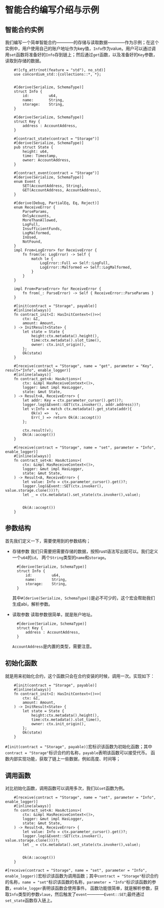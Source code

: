 # 智能合约编写介绍与示例

## 智能合约实例

我们编写一个简单智能合约————的存储与读取数据————作为示例；在这个实例中，用户使用自己的账户地址作为key值，`Info`作为value。用户可以通过调用`set`函数将准备好的`Info`存到链上；然后通过`get`函数，以及准备好的`Key`参数，读取到存储的数据。


```
    #![cfg_attr(not(feature = "std"), no_std)]
    use concordium_std::{collections::*, *};


    #[derive(Serialize, SchemaType)]
    struct Info {
        id:         u64,
        name:       String,
        storage:    String,
    }

    #[derive(Serialize, SchemaType)]
    struct Key {
        address : AccountAddress,
    }

    #[contract_state(contract = "Storage")]
    #[derive(Serialize, SchemaType)]
    pub struct State {
        height: u64,
        time: Timestamp,
        owner: AccountAddress,
    }

    #[contract_event(contract = "Storage")]
    #[derive(Serialize, SchemaType)]
    enum Event {
        SET(AccountAddress, String),
        GET(AccountAddress, AccountAddress),
    }

    #[derive(Debug, PartialEq, Eq, Reject)]
    enum ReceiveError {
        ParseParams,
        OnlyAccounts,
        MoreThanAllowed,
        LogFull,
        InsufficientFunds,
        LogMalformed,
        InUsed,
        NotFound,
    }
    impl From<LogError> for ReceiveError {
        fn from(le: LogError) -> Self {
            match le {
                LogError::Full => Self::LogFull,
                LogError::Malformed => Self::LogMalformed,
            }
        }
    }

    impl From<ParseError> for ReceiveError {
        fn from(_: ParseError) -> Self { ReceiveError::ParseParams }
    }

    #[init(contract = "Storage", payable)]
    #[inline(always)]
    fn contract_init<I: HasInitContext<()>>(
        ctx: &I,
        amount: Amount,
    ) -> InitResult<State> {
        let state = State {
            height:ctx.metadata().height(),
            time:ctx.metadata().slot_time(),
            owner: ctx.init_origin(),
        };
        Ok(state)
    }

    #[receive(contract = "Storage", name = "get", parameter = "Key", result="Info", enable_logger)]
    #[inline(always)]
    fn contract_get<A: HasActions>(
        ctx: &impl HasReceiveContext<()>,
        logger: &mut impl HasLogger,
        state: &mut State,
    ) -> Result<A, ReceiveError> {
        let addr: Key = ctx.parameter_cursor().get()?;
        logger.log(&Event::GET(ctx.invoker(), addr.address))?;
        let v:Info = match ctx.metadata().get_state(addr){
            Ok(v) =>   v,
            Err(_) => return Ok(A::accept())
        };

        ctx.result(v);
        Ok(A::accept())
    }

    #[receive(contract = "Storage", name = "set", parameter = "Info", enable_logger)]
    #[inline(always)]
    fn contract_set<A: HasActions>(
        ctx: &impl HasReceiveContext<()>,
        logger: &mut impl HasLogger,
        state: &mut State,
    ) -> Result<A, ReceiveError> {
        let value: Info = ctx.parameter_cursor().get()?;
        logger.log(&Event::SET(ctx.invoker(), value.storage.clone()))?;
        let _ = ctx.metadata().set_state(ctx.invoker(),value);
        

        Ok(A::accept())
    }

```

## 参数结构

首先我们定义一下，需要使用到的参数结构；

* 存储参数
  我们只需要把需要存储的数据，按照rust语法写出就可以。我们定义一个`u64`的`id`， 两个`String`类型的`name`和`storage`。
  ```
    #[derive(Serialize, SchemaType)]
    struct Info {
        id:         u64,
        name:       String,
        storage:    String,
    }

  ```
  其中`#[derive(Serialize, SchemaType)]`是必不可少的，这个宏会帮助我们生成abi，解析参数。
  
* 读取参数
  读取参数很简单，就是账户地址。
  ```
    #[derive(Serialize, SchemaType)]
    struct Key {
        address : AccountAddress,
    }
  ```
  `AccountAddress`是内置的类型，需要注意。

## 初始化函数

就是用来初始化合约，这个函数只会在合约安装的时候，调用一次。实现如下：

```
    #[init(contract = "Storage", payable)]
    #[inline(always)]
    fn contract_init<I: HasInitContext<()>>(
        ctx: &I,
        amount: Amount,
    ) -> InitResult<State> {
        let state = State {
            height:ctx.metadata().height(),
            time:ctx.metadata().slot_time(),
            owner: ctx.init_origin(),
        };
        Ok(state)
    }
```

`#[init(contract = "Storage", payable)]`宏标识该函数为初始化函数；其中`contract = "Storage"`标识合约的名称，`payable`表明该函数可以接受代币。
函数内部实现功能，获取了链上一些数据，例如高度、时间等；

## 调用函数

对比初始化函数，调用函数可以调用多次，我们以`set`函数为例。

```
    #[receive(contract = "Storage", name = "set", parameter = "Info", enable_logger)]
    #[inline(always)]
    fn contract_set<A: HasActions>(
        ctx: &impl HasReceiveContext<()>,
        logger: &mut impl HasLogger,
        state: &mut State,
    ) -> Result<A, ReceiveError> {
        let value: Info = ctx.parameter_cursor().get()?;
        logger.log(&Event::SET(ctx.invoker(), value.storage.clone()))?;
        let _ = ctx.metadata().set_state(ctx.invoker(),value);
        

        Ok(A::accept())
    }
```

`#[receive(contract = "Storage", name = "set", parameter = "Info", enable_logger)]`宏标识该函数为调用函数；其中`contract = "Storage"`标识合约的名称，`name = "set"`标识该函数的名称，`parameter = "Info"`标识该函数的参数，`enable_logger`表明该函数会使用事件。
函数功能很简单，就是解析参数，获取`Info`类型的参数`vlaue`，然后触发了`event`————`Event::SET`;最终通过`set_state`函数存入链上。